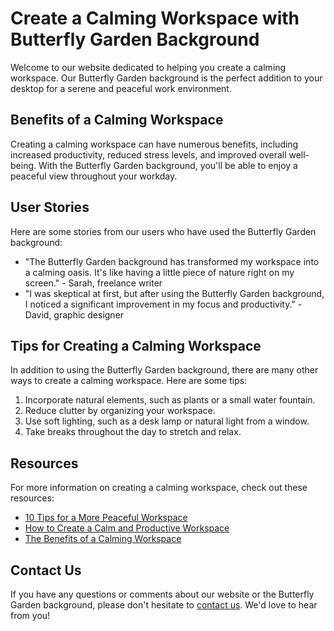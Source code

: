 <!--font:Montserrat-->

# Create a Calming Workspace with Butterfly Garden Background

Welcome to our website dedicated to helping you create a calming workspace. Our Butterfly Garden background is the perfect addition to your desktop for a serene and peaceful work environment.

## Benefits of a Calming Workspace
Creating a calming workspace can have numerous benefits, including increased productivity, reduced stress levels, and improved overall well-being. With the Butterfly Garden background, you'll be able to enjoy a peaceful view throughout your workday.

## User Stories
Here are some stories from our users who have used the Butterfly Garden background:

- "The Butterfly Garden background has transformed my workspace into a calming oasis. It's like having a little piece of nature right on my screen." - Sarah, freelance writer
- "I was skeptical at first, but after using the Butterfly Garden background, I noticed a significant improvement in my focus and productivity." - David, graphic designer

## Tips for Creating a Calming Workspace
In addition to using the Butterfly Garden background, there are many other ways to create a calming workspace. Here are some tips:

1. Incorporate natural elements, such as plants or a small water fountain.
2. Reduce clutter by organizing your workspace.
3. Use soft lighting, such as a desk lamp or natural light from a window.
4. Take breaks throughout the day to stretch and relax.

## Resources
For more information on creating a calming workspace, check out these resources:

- [10 Tips for a More Peaceful Workspace](#)
- [How to Create a Calm and Productive Workspace](#)
- [The Benefits of a Calming Workspace](#)

## Contact Us
If you have any questions or comments about our website or the Butterfly Garden background, please don't hesitate to [contact us](#). We'd love to hear from you!

<!--

Write me content for website with wallpaper which alt text is:

"A close-up of a butterfly on a flower"

The name/title of the page should not be 1:1 copy of the alt text but rather a real content of the website which is using this wallpaper.

- Use markdown format 
- Start with heading
- Heading should be short and concise
- The content should look like a real website 
- The website should not be about the wallpaper, wallpaper is just a related background
- Heading should be contain work "wallpaper" or "background"
- Include real sections like references, contact, user stories, etc. use things relevant to the page purpose.
- Feel free to use structure like headings, bullets, numbering, blockquotes, paragraphs, horizontal lines, etc.
- You can use formatting like bold or _italic_
- You can include UTF-8 emojis
- Links should be only #hash anchors (and you can refer to the document itself)
- Do not include images


---


# Butterfly Garden Wallpaper for a Serene Desktop Background

Welcome to our website featuring the beautiful Butterfly Garden wallpaper, perfect for adding a touch of serenity to your desktop background. Our website offers a variety of resources and information on creating a peaceful work environment.

## Benefits of a Peaceful Work Environment
Creating a peaceful work environment can have numerous benefits, including increased productivity, reduced stress levels, and improved overall well-being. With the Butterfly Garden wallpaper as your background, you'll be able to enjoy a calming view throughout your workday.

## User Stories
Here are some stories from our users who have used the Butterfly Garden wallpaper:

- "I love having the Butterfly Garden wallpaper as my background. It helps me stay focused and calm during long workdays." - Sarah, freelance writer
- "The wallpaper is so beautiful and peaceful. It's like having a little piece of nature right on my computer screen." - David, graphic designer

## Tips for Creating a Peaceful Work Environment
In addition to using the Butterfly Garden wallpaper, there are many other ways to create a peaceful work environment. Here are some tips:

1. Incorporate natural elements, such as plants or a small water fountain.
2. Reduce clutter by organizing your workspace.
3. Use soft lighting, such as a desk lamp or natural light from a window.
4. Take breaks throughout the day to stretch and relax.

## References
For more information on creating a peaceful work environment, check out these resources:

- [10 Tips for a More Peaceful Workspace](#)
- [How to Create a Calm and Productive Workspace](#)
- [The Benefits of a Peaceful Work Environment](#)

## Contact Us
If you have any questions or comments about our website or the Butterfly Garden wallpaper, please don't hesitate to [contact us](#). We'd love to hear from you!


---


Heading should not include word "wallpaper". The website should not be about the wallpaper itself, wallpaper is just a related background, rewrite whole content.


---


# Create a Calming Work Environment with Butterfly Garden Background

Welcome to our website where we offer resources and information on how to create a calming work environment. Our Butterfly Garden background is the perfect addition to your desktop for a serene workspace.

## Benefits of a Calming Work Environment
Creating a calming work environment can have numerous benefits, including increased productivity, reduced stress levels, and improved overall well-being. With the Butterfly Garden background, you'll be able to enjoy a peaceful view throughout your workday.

## User Stories
Here are some stories from our users who have used the Butterfly Garden background:

- "I love having the Butterfly Garden background on my computer. It helps me stay focused and calm during long workdays." - Sarah, freelance writer
- "The background is so beautiful and peaceful. It's like having a little piece of nature right on my screen." - David, graphic designer

## Tips for Creating a Calming Work Environment
In addition to using the Butterfly Garden background, there are many other ways to create a calming work environment. Here are some tips:

1. Incorporate natural elements, such as plants or a small water fountain.
2. Reduce clutter by organizing your workspace.
3. Use soft lighting, such as a desk lamp or natural light from a window.
4. Take breaks throughout the day to stretch and relax.

## Resources
For more information on creating a calming work environment, check out these resources:

- [10 Tips for a More Peaceful Workspace](#)
- [How to Create a Calm and Productive Workspace](#)
- [The Benefits of a Calming Work Environment](#)

## Contact Us
If you have any questions or comments about our website or the Butterfly Garden background, please don't hesitate to [contact us](#). We'd love to hear from you!


---


Heading is too long, rewrite whole content.


---


# Butterfly Garden Background for a Calming Work Environment

Welcome to our website dedicated to helping you create a calming work environment. Our Butterfly Garden background is the perfect addition to your desktop for a serene workspace.

## Benefits of a Calming Work Environment
Creating a calming work environment can have numerous benefits, including increased productivity, reduced stress levels, and improved overall well-being. With the Butterfly Garden background, you'll be able to enjoy a peaceful view throughout your workday.

## User Stories
Here are some stories from our users who have used the Butterfly Garden background:

- "The Butterfly Garden background has transformed my workspace into a calming oasis. It's like having a little piece of nature right on my screen." - Sarah, freelance writer
- "I was skeptical at first, but after using the Butterfly Garden background, I noticed a significant improvement in my focus and productivity." - David, graphic designer

## Tips for Creating a Calming Work Environment
In addition to using the Butterfly Garden background, there are many other ways to create a calming work environment. Here are some tips:

1. Incorporate natural elements, such as plants or a small water fountain.
2. Reduce clutter by organizing your workspace.
3. Use soft lighting, such as a desk lamp or natural light from a window.
4. Take breaks throughout the day to stretch and relax.

## Resources
For more information on creating a calming work environment, check out these resources:

- [10 Tips for a More Peaceful Workspace](#)
- [How to Create a Calm and Productive Workspace](#)
- [The Benefits of a Calming Work Environment](#)

## Contact Us
If you have any questions or comments about our website or the Butterfly Garden background, please don't hesitate to [contact us](#). We'd love to hear from you!


---


Heading is too long, rewrite whole content.


---


# Create a Calming Workspace with Butterfly Garden Background

Welcome to our website dedicated to helping you create a calming workspace. Our Butterfly Garden background is the perfect addition to your desktop for a serene and peaceful work environment.

## Benefits of a Calming Workspace
Creating a calming workspace can have numerous benefits, including increased productivity, reduced stress levels, and improved overall well-being. With the Butterfly Garden background, you'll be able to enjoy a peaceful view throughout your workday.

## User Stories
Here are some stories from our users who have used the Butterfly Garden background:

- "The Butterfly Garden background has transformed my workspace into a calming oasis. It's like having a little piece of nature right on my screen." - Sarah, freelance writer
- "I was skeptical at first, but after using the Butterfly Garden background, I noticed a significant improvement in my focus and productivity." - David, graphic designer

## Tips for Creating a Calming Workspace
In addition to using the Butterfly Garden background, there are many other ways to create a calming workspace. Here are some tips:

1. Incorporate natural elements, such as plants or a small water fountain.
2. Reduce clutter by organizing your workspace.
3. Use soft lighting, such as a desk lamp or natural light from a window.
4. Take breaks throughout the day to stretch and relax.

## Resources
For more information on creating a calming workspace, check out these resources:

- [10 Tips for a More Peaceful Workspace](#)
- [How to Create a Calm and Productive Workspace](#)
- [The Benefits of a Calming Workspace](#)

## Contact Us
If you have any questions or comments about our website or the Butterfly Garden background, please don't hesitate to [contact us](#). We'd love to hear from you!


---


Write me a Google font which is best fitting for the website.

Pick from the list:
- Alegreya
- Great Vibes
- Barlow Condensed
- Poppins
- Roboto
- Raleway
- Lobster
- IBM Plex Sans
- Orbitron
- Playfair Display
- Montserrat
- Dancing Script
- Open Sans
- Exo 2
- Inter
- Futura
- Lato


Write just the font name nothing else.


---


Montserrat

-->
